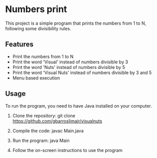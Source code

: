 # Numbers print

This project is a simple program that prints the numbers from 1 to N, following some divisibility rules.

## Features
- Print the numbers from 1 to N
- Print the word 'Visual' instead of numbers divisible by 3
- Print the word 'Nuts' instead of numbers divisible by 5
- Print the word 'Visual Nuts' instead of numbers divisible by 3 and 5
- Menu based execution

## Usage
To run the program, you need to have Java installed on your computer.
1. Clone the repository:
git clone https://github.com/gbarroslimajr/visualnuts

2. Compile the code: 
 javac Main.java

3. Run the program:
java Main

4. Follow the on-screen instructions to use the program


